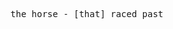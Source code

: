 <pre>










                              the horse - [that] raced past the barn - fell















































                                                                                                             .
</pre>